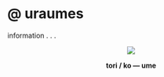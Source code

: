 # @  uraumes
information .  .  .
			<p align="center">![](https://retrospring.s3.amazonaws.com/users/profile_pictures/112/877/431/508/402/046/large/Untitled375_20240730163354.png)
   <p align="center"> <strong>tori<strong> / ko  ― <strong>ume<strong>
